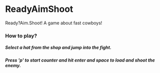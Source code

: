 # ReadyAimShoot
Ready?Aim.Shoot! A game about fast cowboys!

### How to play?
##### Select a hat from the shop and jump into the fight.
##### Press 'p' to start counter and hit enter and space to load and shoot the enemy.
